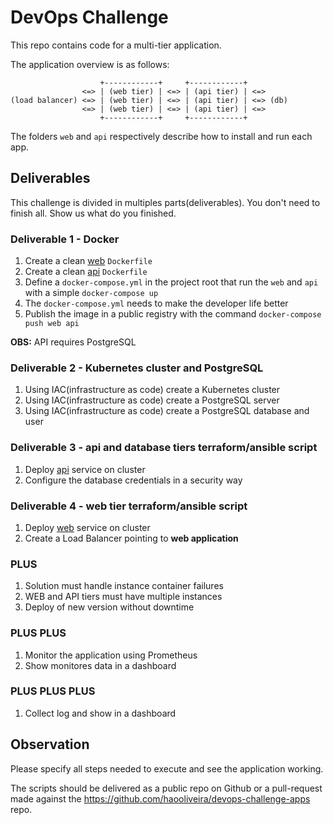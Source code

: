 # DevOps Challenge

This repo contains code for a multi-tier application.

The application overview is as follows:
```
                    +------------+     +------------+
                <=> | (web tier) | <=> | (api tier) | <=>
(load balancer) <=> | (web tier) | <=> | (api tier) | <=> (db)
                <=> | (web tier) | <=> | (api tier) | <=>
                    +------------+     +------------+
```

The folders `web` and `api` respectively describe how to install and run each app.

## Deliverables

This challenge is divided in multiples parts(deliverables). You don't need to finish all. Show us what do you finished.

### Deliverable 1 - Docker

1. Create a clean [web](./web) `Dockerfile`
1. Create a clean [api](./api) `Dockerfile`
1. Define a `docker-compose.yml` in the project root that run the `web` and `api` with a simple `docker-compose up`
1. The `docker-compose.yml` needs to make the developer life better
1. Publish the image in a public registry with the command `docker-compose push web api`


**OBS:** API requires PostgreSQL

### Deliverable 2 - Kubernetes cluster and PostgreSQL

1. Using IAC(infrastructure as code) create a Kubernetes cluster
1. Using IAC(infrastructure as code) create a PostgreSQL server
1. Using IAC(infrastructure as code) create a PostgreSQL database and user

### Deliverable 3 - api and database tiers terraform/ansible script

1. Deploy [api](./api) service on cluster
1. Configure the database credentials in a security way

### Deliverable 4 - web tier terraform/ansible script

1. Deploy [web](./web) service on cluster
1. Create a Load Balancer pointing to **web application**

### PLUS

1. Solution must handle instance container failures
1. WEB and API tiers must have multiple instances
1. Deploy of new version without downtime

### PLUS PLUS

1. Monitor the application using Prometheus
1. Show monitores data in a dashboard

### PLUS PLUS PLUS

1. Collect log and show in a dashboard

## Observation

Please specify all steps needed to execute and see the application working.

The scripts should be delivered as a public repo on Github or a pull-request made against the <https://github.com/haooliveira/devops-challenge-apps> repo.
